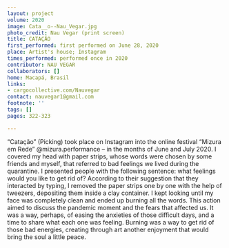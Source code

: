 ```yaml
---
layout: project
volume: 2020
image: Cata__o--Nau_Vegar.jpg
photo_credit: Nau Vegar (print screen)
title: CATAÇÃO
first_performed: first performed on June 28, 2020
place: Artist's house; Instagram
times_performed: performed once in 2020
contributor: NAU VEGAR
collaborators: []
home: Macapá, Brasil
links:
- cargocollective.com/Nauvegar
contact: nauvegar1@gmail.com
footnote: ''
tags: []
pages: 322-323

---
```


“Catação” (Picking) took place on Instagram into the online festival “Mizura em Rede” @mizura.performance – in the months of June and July 2020. I covered my head with paper strips, whose words were chosen by some friends and myself, that referred to bad feelings we lived during the quarantine. 
I presented people with the following sentence: what feelings would you like to get rid of? According to their suggestion that they interacted by typing, I removed the paper strips one by one with the help of tweezers, depositing them inside a clay container. I kept looking until my face was completely clean and ended up burning all the words. This action aimed to discuss the pandemic moment and the fears that affected us. It was a way, perhaps, of easing the anxieties of those difficult days, and a time to share what each one was feeling. Burning was a way to get rid of those bad energies, creating through art another enjoyment that would bring the soul a little peace.
